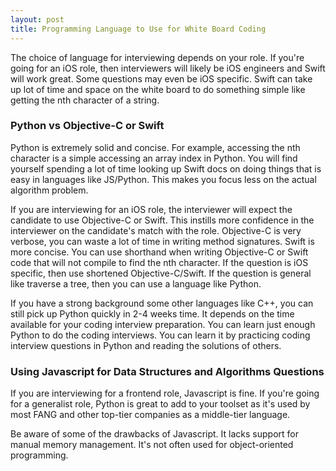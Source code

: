 ```yaml
---
layout: post
title: Programming Language to Use for White Board Coding
---
```


The choice of language for interviewing depends on your role. If you're going for an iOS role, then interviewers will likely be iOS engineers and Swift will work great. Some questions may even be iOS specific. Swift can take up lot of time and space on the white board to do something simple like getting the nth character of a string.

### Python vs Objective-C or Swift

Python is extremely solid and concise. For example, accessing the nth character is a simple accessing an array index in Python. You will find yourself spending a lot of time looking up Swift docs on doing things that is easy in languages like JS/Python. This makes you focus less on the actual algorithm problem.

If you are interviewing for an iOS role, the interviewer will expect the candidate to use Objective-C or Swift. This instills more confidence in the interviewer on the candidate's match with the role. Objective-C is very verbose, you can waste a lot of time in writing method signatures. Swift is more concise. You can use shorthand when writing Objective-C or Swift code that will not compile to find the nth character. If the question is iOS specific, then use shortened Objective-C/Swift. If the question is general like traverse a tree, then you can use a language like Python. 

If you have a strong background some other languages like C++, you can still pick up Python quickly in 2-4 weeks time. It depends on the time available for your coding interview preparation. You can learn just enough Python to do the coding interviews. You can learn it by practicing coding interview questions in Python and reading the solutions of others. 

### Using Javascript for Data Structures and Algorithms Questions

If you are interviewing for a frontend role, Javascript is fine. If you're going for a generalist role, Python is great to add to your toolset as it's used by most FANG and other top-tier companies as a middle-tier language.

Be aware of some of the drawbacks of Javascript. It lacks support for manual memory management. It's not often used for object-oriented programming. 
